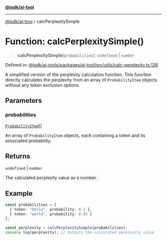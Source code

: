 [**@isdk/ai-tool**](../README.md)

***

[@isdk/ai-tool](../globals.md) / calcPerplexitySimple

# Function: calcPerplexitySimple()

> **calcPerplexitySimple**(`probabilities`): `undefined` \| `number`

Defined in: [@isdk/ai-tools/packages/ai-tool/src/utils/calc-perplexity.ts:126](https://github.com/isdk/ai-tool.js/blob/209a87173b5eabb2f81db6ea9a6784f34c24e271/src/utils/calc-perplexity.ts#L126)

A simplified version of the perplexity calculation function.
This function directly calculates the perplexity from an array
of `ProbabilityItem` objects without any token exclusion options.

## Parameters

### probabilities

[`ProbabilityItem`](../interfaces/ProbabilityItem.md)[]

An array of `ProbabilityItem` objects, each containing
                       a token and its associated probability.

## Returns

`undefined` \| `number`

The calculated perplexity value as a number.

## Example

```typescript
const probabilities = [
  { token: "hello", probability: 0.1 },
  { token: "world", probability: 0.05 }
];

const perplexity = calcPerplexitySimple(probabilities);
console.log(perplexity); // Outputs the calculated perplexity value
```
